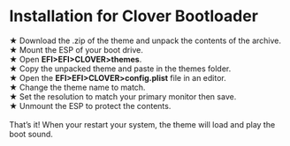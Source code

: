 # Installation for Clover Bootloader
★ Download the .zip of the theme and unpack the contents of the archive.<br>
★ Mount the ESP of your boot drive.<br>
★ Open <b>EFI>EFI>CLOVER>themes</b>.<br>
★ Copy the unpacked theme and paste in the themes folder.<br>
★ Open the <b>EFI>EFI>CLOVER>config.plist</b> file in an editor.<br>
★ Change the theme name to match.<br>
★ Set the resolution to match your primary monitor then save.<br>
★ Unmount the ESP to protect the contents.<br>
<br>
That’s it! When your restart your system, the theme will load and play the boot sound.<br>
